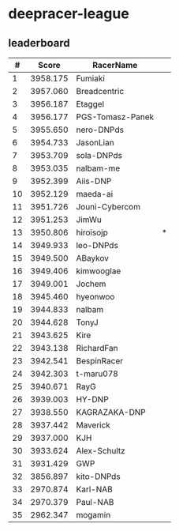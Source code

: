 # deepracer-league

## leaderboard

<!-- leaderboard -->
| # | Score | RacerName |   |
| - | ----- | --------- | - |
| 1 | 3958.175 | Fumiaki | |
| 2 | 3957.060 | Breadcentric | |
| 3 | 3956.187 | Etaggel | |
| 4 | 3956.177 | PGS-Tomasz-Panek | |
| 5 | 3955.650 | nero-DNPds | |
| 6 | 3954.733 | JasonLian | |
| 7 | 3953.709 | sola-DNPds | |
| 8 | 3953.035 | nalbam-me | |
| 9 | 3952.399 | Aiis-DNP | |
| 10 | 3952.129 | maeda-ai | |
| 11 | 3951.726 | Jouni-Cybercom | |
| 12 | 3951.253 | JimWu | |
| 13 | 3950.806 | hiroisojp | * |
| 14 | 3949.933 | leo-DNPds | |
| 15 | 3949.500 | ABaykov | |
| 16 | 3949.406 | kimwooglae | |
| 17 | 3949.001 | Jochem | |
| 18 | 3945.460 | hyeonwoo | |
| 19 | 3944.833 | nalbam | |
| 20 | 3944.628 | TonyJ | |
| 21 | 3943.625 | Kire | |
| 22 | 3943.138 | RichardFan | |
| 23 | 3942.541 | BespinRacer | |
| 24 | 3942.303 | t-maru078 | |
| 25 | 3940.671 | RayG | |
| 26 | 3939.003 | HY-DNP | |
| 27 | 3938.550 | KAGRAZAKA-DNP | |
| 28 | 3937.442 | Maverick | |
| 29 | 3937.000 | KJH | |
| 30 | 3933.624 | Alex-Schultz | |
| 31 | 3931.429 | GWP | |
| 32 | 3856.897 | kito-DNPds | |
| 33 | 2970.874 | Karl-NAB | |
| 34 | 2970.379 | Paul-NAB | |
| 35 | 2962.347 | mogamin | |
